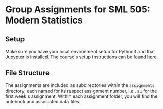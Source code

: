 # Group Assignments for SML 505: Modern Statistics

## Setup

Make sure you have your local environment setup for Python3 and that Jupypter is installed. The course's setup instructions can be [found here](https://princeton.instructure.com/courses/6686/pages/computing-setup-instructions).

## File Structure

The assignments are included as subdirectories within the `assignments` directory, each named for its respect assignment number, i.e., `a1` for the first week's assignment. Within each assignment folder, you will find the notebook and associated data files.
